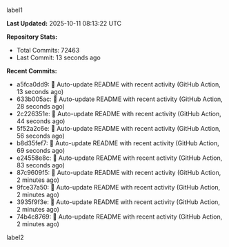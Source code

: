 
label1 
<!-- ACTIVITY_START -->
**Last Updated:** 2025-10-11 08:13:22 UTC

**Repository Stats:**
- Total Commits: 72463
- Last Commit: 13 seconds ago

**Recent Commits:**
- a5fca0dd9: 🤖 Auto-update README with recent activity (GitHub Action, 13 seconds ago)
- 633b005ac: 🤖 Auto-update README with recent activity (GitHub Action, 28 seconds ago)
- 2c226351e: 🤖 Auto-update README with recent activity (GitHub Action, 44 seconds ago)
- 5f52a2c6e: 🤖 Auto-update README with recent activity (GitHub Action, 56 seconds ago)
- b8d35fef7: 🤖 Auto-update README with recent activity (GitHub Action, 69 seconds ago)
- e24558e8c: 🤖 Auto-update README with recent activity (GitHub Action, 83 seconds ago)
- 87c9609f5: 🤖 Auto-update README with recent activity (GitHub Action, 2 minutes ago)
- 9fce37a50: 🤖 Auto-update README with recent activity (GitHub Action, 2 minutes ago)
- 3935f9f3e: 🤖 Auto-update README with recent activity (GitHub Action, 2 minutes ago)
- 74b4c8769: 🤖 Auto-update README with recent activity (GitHub Action, 2 minutes ago)
<!-- ACTIVITY_END -->

label2
